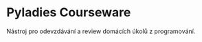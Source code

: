 Pyladies Courseware
===================

Nástroj pro odevzdávání a review domácích úkolů z programování.

